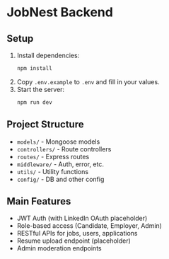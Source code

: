 # JobNest Backend

## Setup

1. Install dependencies:
   ```bash
   npm install
   ```
2. Copy `.env.example` to `.env` and fill in your values.
3. Start the server:
   ```bash
   npm run dev
   ```

## Project Structure
- `models/` - Mongoose models
- `controllers/` - Route controllers
- `routes/` - Express routes
- `middleware/` - Auth, error, etc.
- `utils/` - Utility functions
- `config/` - DB and other config

## Main Features
- JWT Auth (with LinkedIn OAuth placeholder)
- Role-based access (Candidate, Employer, Admin)
- RESTful APIs for jobs, users, applications
- Resume upload endpoint (placeholder)
- Admin moderation endpoints 